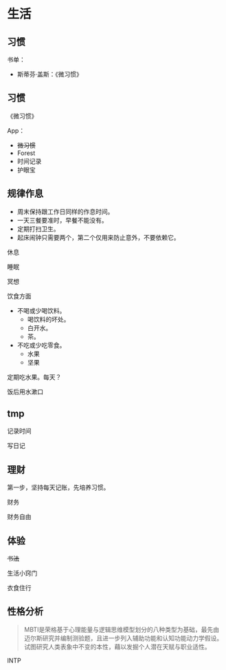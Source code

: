 # 生活

## 习惯

书单：

* 斯蒂芬·盖斯：《微习惯》

## 习惯

《微习惯》

App：

* ~~微习惯~~
* Forest
* 时间记录
* 护眼宝

## 规律作息

* 周末保持跟工作日同样的作息时间。
* 一天三餐要准时，早餐不能没有。
* 定期打扫卫生。
* 起床闹钟只需要两个，第二个仅用来防止意外，不要依赖它。

休息

睡眠

冥想

饮食方面

* 不喝或少喝饮料。
    * 喝饮料的坏处。
    * 白开水。
    * 茶。
* 不吃或少吃零食。
    * 水果
    * 坚果

定期吃水果。每天？

饭后用水漱口

## tmp

记录时间

写日记

## 理财

第一步，坚持每天记账，先培养习惯。

财务

财务自由

## 体验


~~书法~~

生活小窍门

衣食住行

## 性格分析

> MBTI是荣格基于心理能量与逻辑思维模型划分的八种类型为基础，最先由迈尔斯研究并编制测验题，且进一步列入辅助功能和认知功能动力学假设。试图研究人类表象中不变的本性，藉以发掘个人潜在天赋与职业适性。

INTP


